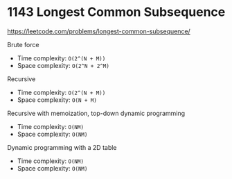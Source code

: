 # 1143 Longest Common Subsequence

https://leetcode.com/problems/longest-common-subsequence/

Brute force
- Time complexity: `O(2^(N + M))`
- Space complexity: `O(2^N + 2^M)`

Recursive
- Time complexity: `O(2^(N + M))`
- Space complexity: `O(N + M)`

Recursive with memoization, top-down dynamic programming
- Time complexity: `O(NM)`
- Space complexity: `O(NM)`

Dynamic programming with a 2D table
- Time complexity: `O(NM)`
- Space complexity: `O(NM)`
